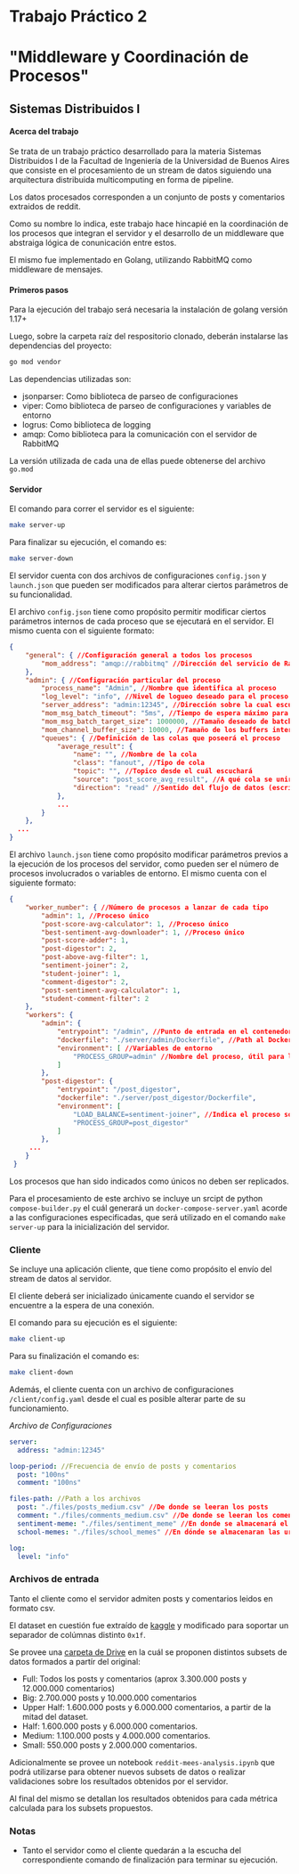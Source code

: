 # Trabajo Práctico 2 

# "Middleware y Coordinación de Procesos"

## Sistemas Distribuidos I



#### Acerca del trabajo

Se trata de un trabajo práctico desarrollado para la materia Sistemas Distribuidos I de la Facultad de Ingeniería de la Universidad de Buenos Aires que consiste en el procesamiento de un stream de datos siguiendo una arquitectura distribuida multicomputing en forma de pipeline.

Los datos procesados corresponden a un conjunto de posts y comentarios extraidos de reddit.

Como su nombre lo indica, este trabajo hace hincapié en la coordinación de los procesos que integran el servidor y el desarrollo de un middleware que abstraiga lógica de conunicación entre estos.

El mismo fue implementado en Golang, utilizando RabbitMQ como middleware de mensajes.


#### Primeros pasos

Para la ejecución del trabajo será necesaria la instalación de golang versión 1.17+

Luego, sobre la carpeta raíz del respositorio clonado, deberán instalarse las dependencias del proyecto:


```bash
go mod vendor
```


Las dependencias utilizadas son:

* jsonparser: Como biblioteca de parseo de configuraciones
* viper: Como biblioteca de parseo de configuraciones y variables de entorno
* logrus: Como biblioteca de logging
* amqp: Como biblioteca para la comunicación con el servidor de RabbitMQ


La versión utilizada de cada una de ellas puede obtenerse del archivo `go.mod`



#### Servidor

El comando para correr el servidor es el siguiente:


```bash
make server-up
```



Para finalizar su ejecución, el comando es:


```bash
make server-down
```



El servidor cuenta con dos archivos de configuraciones `config.json`  y `launch.json` que pueden ser modificados para alterar ciertos parámetros de su funcionalidad.

El archivo `config.json` tiene como propósito permitir modificar ciertos parámetros internos de cada proceso que se ejecutará en el servidor. El mismo cuenta con el siguiente formato:


```json
{
    "general": { //Configuración general a todos los procesos
        "mom_address": "amqp://rabbitmq" //Dirección del servicio de RabbitMQ
    },
    "admin": { //Configuración particular del proceso
        "process_name": "Admin", //Nombre que identifica al proceso
        "log_level": "info", //Nivel de logueo deseado para el proceso
        "server_address": "admin:12345", //Dirección sobre la cual escuchará el servidor
        "mom_msg_batch_timeout": "5ms", //Tiempo de espera máximo para mensajes batch en el MOM
        "mom_msg_batch_target_size": 1000000, //Tamaño deseado de batch de mensajes en el MOM
        "mom_channel_buffer_size": 10000, //Tamaño de los buffers internos del MOM
        "queues": { //Definición de las colas que poseerá el proceso
            "average_result": {
                "name": "", //Nombre de la cola
                "class": "fanout", //Tipo de cola
                "topic": "", //Topico desde el cuál escuchará
                "source": "post_score_avg_result", //A qué cola se unirá para obtener mensajes
                "direction": "read" //Sentido del flujo de datos (escritura/lectura)
            },
            ...
        }
    },
  ...
}
```



El archivo `launch.json` tiene como propósito modificar parámetros previos a la ejecución de los procesos del servidor, como pueden ser el número de procesos involucrados o variables de entorno. El mismo cuenta con el siguiente formato:

```json
{
    "worker_number": { //Número de procesos a lanzar de cada tipo
        "admin": 1, //Proceso único
        "post-score-avg-calculator": 1, //Proceso único
        "best-sentiment-avg-downloader": 1, //Proceso único
        "post-score-adder": 1,
        "post-digestor": 2,
        "post-above-avg-filter": 1,
        "sentiment-joiner": 2,
        "student-joiner": 1,
        "comment-digestor": 2,
        "post-sentiment-avg-calculator": 1,
        "student-comment-filter": 2
    },
    "workers": {
        "admin": {
            "entrypoint": "/admin", //Punto de entrada en el contenedor
            "dockerfile": "./server/admin/Dockerfile", //Path al Dockerfile del servicio
            "environment": [ //Variables de entorno
                "PROCESS_GROUP=admin" //Nombre del proceso, útil para localizar configuraciones.
            ]
        },
        "post-digestor": {
            "entrypoint": "/post_digestor",
            "dockerfile": "./server/post_digestor/Dockerfile",
            "environment": [
                "LOAD_BALANCE=sentiment-joiner", //Indica el proceso sobre el cuál se hará load balance
                "PROCESS_GROUP=post_digestor"
            ]
        },
     ...
 	}
 }
```


Los procesos que han sido indicados como únicos no deben ser replicados. 

Para el procesamiento de este archivo se incluye un srcipt de python  `compose-builder.py` el cuál generará un `docker-compose-server.yaml` acorde a las configuraciones especificadas, que será utilizado en el comando `make server-up`  para la inicialización del servidor.



### Cliente

Se incluye una aplicación cliente, que tiene como propósito el envío del stream de datos al servidor. 

El cliente deberá ser inicializado únicamente cuando el servidor se encuentre a la espera de una conexión.

El comando para su ejecución es el siguiente:


```bash
make client-up
```

Para su finalización el comando es:


```bash
make client-down
```


Además, el cliente cuenta con un archivo de configuraciones `/client/config.yaml` desde el cual es posible alterar parte de su funcionamiento.



*Archivo de Configuraciones*

```yaml
server:
  address: "admin:12345"

loop-period: //Frecuencia de envío de posts y comentarios
  post: "100ns"	
  comment: "100ns"

files-path:	//Path a los archivos
  post: "./files/posts_medium.csv" //De donde se leeran los posts
  comment: "./files/comments_medium.csv" //De donde se leeran los comentarios
  sentiment-meme: "./files/sentiment_meme" //En donde se almacenará el meme descargado
  school-memes: "./files/school_memes" //En dónde se almacenaran las urls de memes escolares

log:
  level: "info"
```



### Archivos de entrada

Tanto el cliente como el servidor admiten posts y comentarios leidos en formato csv.

El dataset en cuestión fue extraído de [kaggle](https://www.kaggle.com/datasets/pavellexyr/the-reddit-irl-dataset ) y modificado para soportar un separador de colúmnas distinto `0x1f`.

Se provee una [carpeta de Drive](https://drive.google.com/drive/folders/1xi8uC3BLSM6CgGtrrNcpwrqDVihYh2k_?usp=sharing) en la cuál se proponen distintos subsets de datos formados a partír del original:

* Full: Todos los posts y comentarios (aprox 3.300.000 posts y 12.000.000 comentarios)
* Big: 2.700.000 posts y 10.000.000 comentarios
* Upper Half: 1.600.000 posts y 6.000.000 comentarios, a partir de la mitad del dataset.
* Half: 1.600.000 posts y 6.000.000 comentarios.
* Medium: 1.100.000 posts y 4.000.000 comentarios.
* Small: 550.000 posts y 2.000.000 comentarios.



Adicionalmente se provee un notebook `reddit-mees-analysis.ipynb` que podrá utilizarse para obtener nuevos subsets de datos o realizar validaciones sobre los resultados obtenidos por el servidor.

Al final del mismo se detallan los resultados obtenidos para cada métrica calculada para los subsets propuestos.



### Notas

- Tanto el servidor como el cliente quedarán a la escucha del correspondiente comando de finalización para terminar su ejecución.
